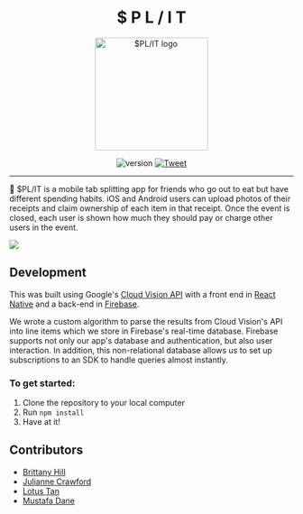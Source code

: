 <h1 align="center">$ P L / I T</h1>

<div align="center">
<img width="200" height="200" src="https://bit.ly/2TXwoEv" alt="$PL/IT logo">

![version](https://img.shields.io/badge/version-1.0.0-blue.svg?maxAge=2592000)
<a href="https://twitter.com/intent/tweet?text=Look%20at%20this%20awesome%20tab%20splitting%20app%20I%20found!%20https://github.com/SPL-IT-app/spl.it">
    <img src="https://img.shields.io/twitter/url/https/github.com/angular-medellin/meetup.svg?style=social" alt="Tweet">
</a>

</div>

---
🔪 $PL/IT is a mobile tab splitting app for friends who go out to eat but have different spending habits. iOS and Android users can upload photos of their receipts and claim ownership of each item in that receipt. Once the event is closed, each user is shown how much they should pay or charge other users in the event.

![](split.gif)

## Development
This was built using Google's [Cloud Vision API](https://cloud.google.com/vision/docs/ocr) with a front end in [React Native](https://facebook.github.io/react-native/) and a back-end in [Firebase](https://firebase.google.com/).

We wrote a custom algorithm to parse the results from Cloud Vision's API into line items which we store in Firebase's real-time database. Firebase supports not only our app's database and authentication, but also user interaction. In addition, this non-relational database allows us to set up subscriptions to an SDK to handle queries almost instantly.

### To get started:
1. Clone the repository to your local computer
2. Run `npm install`
3. Have at it!

## Contributors
* [Brittany Hill](https://github.com/ibrittanyhill)
* [Julianne Crawford](https://github.com/juliannemarik)
* [Lotus Tan](https://github.com/lotust)
* [Mustafa Dane](https://github.com/mustafadane)
